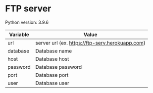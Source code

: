 # FTP server

Python version: 3.9.6

| Variable         | Value                                            |
|------------------|--------------------------------------------------|
| url              | server url (ex. https://ftp-serv.herokuapp.com)  |
| database         | Database name                                    |
| host             | Database host                                    |
| password         | Database password                                |
| port             | Database port                                    |
| user             | Database user                                    |
